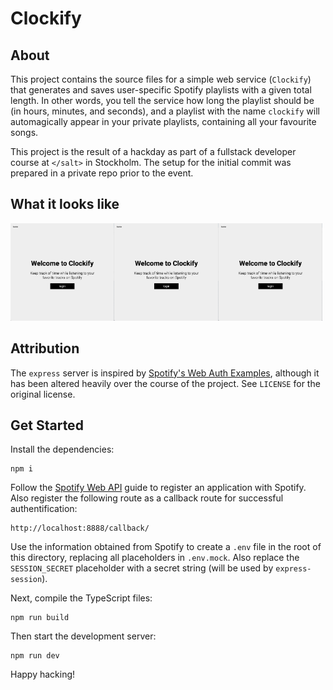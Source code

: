 # Clockify

## About

This project contains the source files for a simple web service (`Clockify`) that generates and saves user-specific Spotify playlists with a given total length. In other words, you tell the service how long the playlist should be (in hours, minutes, and seconds), and a playlist with the name `clockify` will automagically appear in your private playlists, containing all your favourite songs.

This project is the result of a hackday as part of a fullstack developer course at `</salt>` in Stockholm. The setup for the initial commit was prepared in a private repo prior to the event.

## What it looks like

<img src="./screenshots/screenshot-1.png" alt="screenshot 1" width="33%"/><img src="./screenshots/screenshot-1.png" alt="screenshot 2" width="33%"/><img src="./screenshots/screenshot-1.png" alt="screenshot 3" width="33%"/>

## Attribution

The `express` server is inspired by [Spotify's Web Auth Examples](https://github.com/spotify/web-api-auth-examples), although it has been altered heavily over the course of the project. See `LICENSE` for the original license.

## Get Started

Install the dependencies:

    npm i

Follow the [Spotify Web API](https://developer.spotify.com/documentation/general/guides/app-settings/#register-your-app) guide to register an application with Spotify. Also register the following route as a callback route for successful authentification:

    http://localhost:8888/callback/

Use the information obtained from Spotify to create a `.env` file in the root of this directory, replacing all placeholders in `.env.mock`. Also replace the `SESSION_SECRET` placeholder with a secret string (will be used by `express-session`).

Next, compile the TypeScript files:

    npm run build

Then start the development server:

    npm run dev

Happy hacking!
